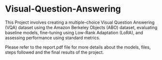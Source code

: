 # Visual-Question-Answering
This Project involves creating a multiple-choice Visual Question Answering (VQA) dataset using the Amazon Berkeley Objects (ABO) dataset, evaluating baseline models, fine-tuning using Low-Rank Adaptation (LoRA), and assessing performance using standard metrics. 

Please refer to the report.pdf file for more details about the models, files, steps followed and the final results of the project. 
